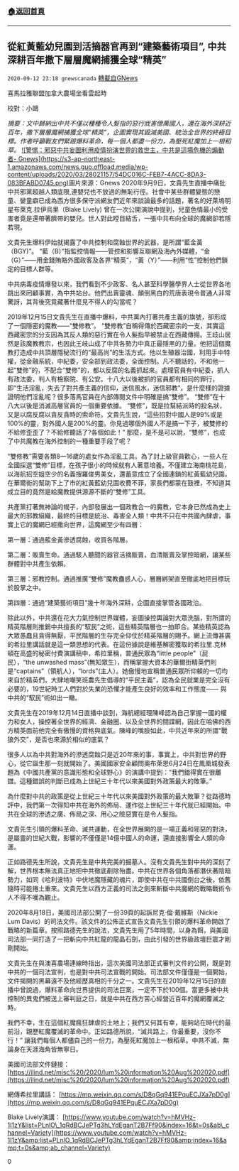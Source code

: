 ###  [:house:返回首頁](https://github.com/ourhimalayas/txt)
---

## 從紅黃藍幼兒園到活摘器官再到“建築藝術項目”, 中共深耕百年撒下層層魔網捕獲全球“精英”
`2020-09-12 23:18 gnewscanada` [轉載自GNews](https://gnews.org/zh-hant/351394/)

喜馬拉雅聯盟加拿大農場坐看雲起時

校對：小鷗

*摘要：文中歸納出中共不僅以種種令人髮指的惡行戕害億萬國人，還在海外深耕近百年，撒下層層魔網捕獲全球“精英”，企圖實現其毀滅美國、統治全世界的終極目標。作者呼籲戰友們緊跟爆料革命，每一個人都盡一份力，為壓死紅魔加上一根稻草。*
[!\[警惕：邪惡中共妄圖利用疫情扮演世界的救世主，中共是這場危機的煽動者- Gnews\](https://s3-ap-northeast-1.amazonaws.com/news.guo.offload.media/wp-content/uploads/2020/03/28021157/54DC016C-FEB7-4ACC-8DA3-083BFABD0745.png)](https://www.google.ca/url?sa=i&amp;url=https%3A%2F%2Fgnews.org%2Fzh-hans%2F154928%2F&amp;psig=AOvVaw1JBnvx--rGoYHXTD-DEr-C&amp;ust=1600053153313000&amp;source=images&amp;cd=vfe&amp;ved=0CAIQjRxqFwoTCMiEgNiU5esCFQAAAAAdAAAAABAJ)圖片來源：Gnews 
2020年9月9日，文貴先生直播中痛批中共邪黨超越人類底限,連嬰兒也不放過的無恥行徑。社會中某些群體變態的戀童、孌童癖已成為西方很多保守派網友們近年來談論最多的話題，著名的好萊塢明星布萊克.拉伊烏里（Blake Lively) 曾在一次公開演說中提到，兒童色情最小的受害者竟是還帶著臍帶的嬰兒。世人對此瞠目結舌，一張中共布向全球的魔網卻若隱若現。

文貴先生爆料伊始就揭露了中共控制和腐蝕世界的武器，是所謂“藍金黃（BGY)”。 “藍（B）”指監控情報——管控和影響互聯網及海內外媒體，“金（G）”——用金錢賄賂外國政客及各界“精英”，“黃（Y）”——利用“性”控制他們鎖定的目標人群等。

中共病毒疫情爆發以來，我們看到不少政客、名人甚至科學醫學界人士從世界各地跳出來罔顧事實，為中共站台。他們出賣靈魂、顛倒黑白的荒唐表現令普通人非常驚訝，其背後究竟藏著什麼見不得人的勾當呢？

2019年12月15日文貴先生在直播中爆料，中共黨內打著共產主義的旗號，卻形成了一個隱密的魔教——“雙修教”。 “雙修教”自稱得傳於西藏密宗的一支，其實這西藏密宗的分支因為其反人類的惡行實在令人髮指早被禁止在西藏傳揚。王歧山居然是該魔教教宗，也因此王岐山成了中共各勢力中真正最隱黑的力量。他把這個魔教打造成中共頂層隱秘流行的“最高尚”的生活方式。他以生殖器治國，利用手中特權，從金融系統，中紀委，安全部到政法委，全面控制。凡不聽話的，不和他一起“雙修”的，不配合“雙修”的，都以反腐的名義抓起來。處理官員有中紀委，抓人有政法委，判人有檢察院、有公安。十八大以後被抓的官員都有相同的罪行，即“生活淫亂，失去了對共產主義的信仰，迷信風水，迷信邪教”。是什麼樣的證據證明他們淫亂呢？很多落馬官員在內部傳閱文件中明確是搞“雙修”。 “雙修”在十八大以後是消滅高層官員的一個重要依據。 “雙修”，既是拉幫結派時的投名狀，又是以腐反腐以貪反貪時的索命符。文貴先生說，“這些招對中國人是99%或是100%的靈，對外國人是200%的靈。你見過哪個外國人不是搞一下子，被雙修的不給修歪歪了？不給修聽話了?各個如此！” 那麼，是不是可以說，“雙修”，也成了中共魔教在海外控制的一種重要手段了呢？

“雙修教”需要各類8—16歲的處女作為淫亂工具。為了討上級官員歡心，一些人在全國採選“雙修”目標，在孩子很小的時候就有人著意培養。不僅建立海南桃花島，以海航招空姐空少的名義搜羅俊男美女，還蓄意成立了全國連鎖的紅黃藍幼兒園。在華爾街的幫助下上了市的紅黃藍幼兒園收費不菲，家長們都蒙在鼓裡，不知道其成立目的竟然是給魔教提供源源不斷的“雙修”工具。

共產黨打著無神論的幌子，內部發展出一個政教合一的魔教，它本身已然成為史上最大的邪教組織，最終的目標是統治、毒害全人類！中共不只在中共國內肆虐，事實上它的魔網已經撒向世界，這魔網至少有四層：

第一層：通過藍金黃滲透腐蝕，收買各階層。

第二層：販賣生命。通過駭人聽聞的器官活摘販賣，血清販賣及掌控暗網，讓某些群體對中共產生依賴。

第三層：邪教控制。通過推廣“雙修”魔教蠱惑人心，層層綁架直至徹底地把目標玩於股掌之中。

第四層：通過“建築藝術項目”幾十年海外深耕，企圖直接掌管各國政治。

除此以外，中共還在花大力氣控制世界媒體，妄圖操控輿論對大眾洗腦，對所謂的精英階層則推銷中共擅長的“馭民”之術，這些精英階層也一拍即合。某些精英認為大眾愚蠢且貪得無厭，平民階層的生存完全仰仗於精英階層的賜予。網上流傳甚廣的希拉里講話就是這一類思想的代表。在這份據說是維基解密獲取的希拉里.克林頓在高盛的秘密付費演講稿中，希拉里稱，普通民眾為“little people”（屁民），“the unwashed mass”(無知眾生），而稱掌握大資本的華爾街精英們則是“captains”（領航人），“lords”(主人）。她傲慢地宣稱普通民眾所仰賴的一切均來自於精英們，大肆地嘲笑班農先生倡導的“平民主義”，認為全民就業是完全沒有必要的，19世紀時工人們對於失業的恐懼才能產生良好的效率和工作態度—— 與中共的“馭民”術如出一轍。

文貴先生在2019年12月14日直播中談到，海航總經理陳峰認為自己掌握一國的權力和女人，操控著全世界的經濟、金融圈、以及全世界的間諜網，因此在哈佛的西方精英面前他完全有傲慢的資格與底氣。陳峰的嘴臉如此，中共近年來的所謂“戰狼外交”，是否也來源於相似的底氣？

很多人以為中共對海外的滲透腐蝕只是近20年來的事，事實上，中共對世界的野心，從它誕生那一刻就開始了。美國國家安全顧問奧布萊恩6月24日在鳳凰城發表題為《中國共產黨的意識形態和全球野心》的演講中提到：“我們錯得實在很離譜。這種錯誤的判斷已成為上世紀三十年代以來美國對外政策最大的敗筆。”

為什麼對中共的政策是從上世紀三十年代以來美國對外政策的最大敗筆？從路德時評中，我們第一次得知中共在海外的佈局、運作從上世紀三十年代就已經開始。中共在全球的滲透之廣、佈局之深、用心之險惡實在是令人髮指。

文貴先生引領的爆料革命、滅共運動，在全世界展開的是一場正義和邪惡的對決，是屬靈的世紀大戰，影響的不僅僅是14億中國人的命運，還直接影響全人類的命運。

正如路德先生所說，文貴先生是中共完美的掘墓人。沒有文貴先生對中共的深刻了解，世界根本無法真正地把中共徹底剷除殆盡。中共在世界各個角落都潛伏著陰暗勢力，如同《哈利波特》中伏地魔隱藏的魂片，即使中共在中共國倒台之後，依舊隨時可能捲土重來。文貴先生以西方正義的司法之劍來斬斷中共魔網的戰略戰術令人不得不嘆為觀止。

2020年8月18日，美國司法部公開了一份39頁的起訴尼克·倫·戴維斯（Nickie Lum Davis）的司法文件。該文件的公佈正式宣告文貴先生引領的爆料革命開啟了戰略的新篇章。按照路德先生的說法，文貴先生用了5年時間，以身為餌，與美國司法部一同打造了一把斬向中共紅龍的龍晶石劍，由此引發的世界級政壇巨震才剛剛開始。

文貴先生在與澳喜農場連線時指出，這次美國司法部正式審判文件的公開，既是對中共的一個司法宣判，也是對中共司法宣戰的開始。司法部文件僅僅是一個開始，文件揭開的黑幕遠不及他經歷真相的千分之一。文貴先生在2019年12月15日的直播中曾說過，爆料革命向世界提供的司法巨案，一定不下於100個。當更多被中共控制的異鬼們被送上審判庭之日，就是中共在西方苦心經營近百年的魔網覆滅之時。

我們不幸，生在這個紅魔瘋狂肆虐的土地上；我們又何其有幸，能夠站在時代的最前沿，親歷紅魔覆滅的革命中。正如路德所說，“滅共路上，你最重要，沒你不行！” 讓我們每個人都儘自己的一份力，為壓死紅魔加上一根稻草。中共不滅，無論身在天涯海角皆無寧日。

美國司法部文件鏈接： [https://ilind.net/misc%20/2020/lum%20information%20Aug%202020.pdf](https://ilind.net/misc%20/2020/lum%20information%20Aug%202020.pdf)

網傳希拉里講話： [https://mp.weixin.qq.com/s/D8qGq941EPquECJXa7pD0g](https://mp.weixin.qq.com/s/D8qGq941EPquECJXa7pD0g)

Blake Lively演講： [https://www.youtube.com/watch?v=hMVHz-1I1zY&list=PLnlO\_1qRdBCJePTg3hLYdEganT2B7Ff90&index=16&t=0s&ab\_channel=Variety](https://www.youtube.com/watch?v=hMVHz-1I1zY&amp;list=PLnlO_1qRdBCJePTg3hLYdEganT2B7Ff90&amp;index=16&amp;t=0s&amp;ab_channel=Variety)

0
